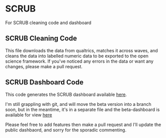 # SCRUB
 For SCRUB cleaning code and dashboard

## SCRUB Cleaning Code
This file downloads the data from qualtrics, matches it across waves, and cleans the data into labelled numeric data to be exported to the open science framework. If you've noticed any errors in the data or want any changes, please make a pull request.

## SCRUB Dashboard Code
This code generates the SCRUB dashboard available [here](https://noetel.shinyapps.io/covid/).

I'm still grappling with git, and will move the beta version into a branch soon, but in the meantime, it's in a separate file and the beta-dashboard is available for view [here](https://noetel.shinyapps.io/scrub_beta/)

Please feel free to add features then make a pull request and I'll update the public dashbaord, and sorry for the sporadic commenting.